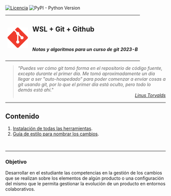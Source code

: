 [![Licencia](https://img.shields.io/badge/license-MIT-blue.svg)](http://kmonsoor.mit-license.org/) ![PyPI - Python Version](https://img.shields.io/pypi/pyversions/matplotlib)


<table>
<tr>
    <td rowspan="2"><img align="left" width="64" src="img/logo-git-color.svg" alt="Redes"></td>
    <td colspan="3"><h2>WSL + Git + Github</h2></td>
</tr>
<tr><td colspan="3"><h5>Notas y algoritmos para un curso de git 2023-B</h5></td></tr>
</table>

><i>"Puedes ver cómo git tomó forma en el repositorio de código fuente, excepto durante el primer día. Me tomó aproximadamente un día llegar a ser "auto-hospedado" para poder comenzar a enviar cosas a git usando git, por lo que el primer día está oculto, pero todo lo demás está ahí."</i><br>
<cite style="display:block; text-align: right">[Linus Torvalds](https://es.wikipedia.org/wiki/Linus_Torvalds)</cite>

---
## Contenido
1. [Instalación de todas las herramientas][11].
1. [Guía de estilo para nombrar los cambios][21].


[11]:https://github.com/GiancarloBenavides/Git-Course/tree/master/11-Instalar-git
[21]:https://github.com/GiancarloBenavides/Git-Course/tree/master/21-Commits


</br>

---
### Objetivo
Desarrollar en el estudiante las competencias en la gestión de los cambios que se realizan sobre los elementos de algún producto o una configuración del mismo que le permita gestionar la evolución de un producto en entornos colaborativos.